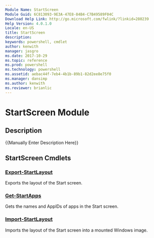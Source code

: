 ```yaml
---
Module Name: StartScreen
Module Guid: 6C813093-9E3A-47E8-84B4-C7B49589F04C
Download Help Link: http://go.microsoft.com/fwlink/?linkid=280239
Help Version: 4.0.1.0
Locale: en-US
title: StartScreen
description: 
keywords: powershell, cmdlet
author: kenwith
manager: jasgro
ms.date: 2017-10-29
ms.topic: reference
ms.prod: powershell
ms.technology: powershell
ms.assetid: aebac44f-7eb4-4b1b-89b1-82d2ee8e75f0
ms.manager: dansimp
ms.author: kenwith
ms.reviewer: brianlic
---
```


# StartScreen Module
## Description
{{Manually Enter Description Here}}

## StartScreen Cmdlets
### [Export-StartLayout](./Export-StartLayout.md)
Exports the layout of the Start screen.

### [Get-StartApps](./Get-StartApps.md)
Gets the names and AppIDs of apps in the Start screen.

### [Import-StartLayout](./Import-StartLayout.md)
Imports the layout of the Start screen into a mounted Windows image.

